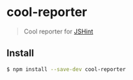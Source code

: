 # cool-reporter
> Cool reporter for [JSHint](https://github.com/jshint/jshint)

## Install
```sh
$ npm install --save-dev cool-reporter
```
